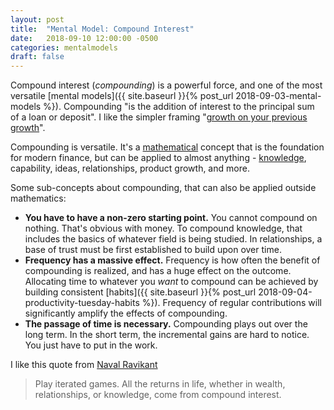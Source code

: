 ```yaml
---
layout: post
title:  "Mental Model: Compound Interest"
date:   2018-09-10 12:00:00 -0500
categories: mentalmodels
draft: false
---
```


Compound interest (_compounding_) is a powerful force, and one of the most versatile [mental models]({{ site.baseurl }}{% post_url 2018-09-03-mental-models %}). Compounding "is the addition of interest to the principal sum of a loan or deposit". I like the simpler framing "[growth on your previous growth](https://medium.com/@jaymehoffman/7-mental-models-i-live-my-life-by-e79742d4f074)".

Compounding is versatile. It's a [mathematical](https://en.wikipedia.org/wiki/Compound_interest) concept that is the foundation for modern finance, but can be applied to almost anything - [knowledge](https://medium.com/@HowieDiamond/compound-knowledge-288292b4503d), capability, ideas, relationships, product growth, and more.

Some sub-concepts about compounding, that can also be applied outside mathematics:

- **You have to have a non-zero starting point.** You cannot compound on nothing. That's obvious with money. To compound knowledge, that includes the basics of whatever field is being studied. In relationships, a base of trust must be first established to build upon over time.
- **Frequency has a massive effect.** Frequency is how often the benefit of compounding is realized, and has a huge effect on the outcome. Allocating time to whatever you _want_ to compound can be achieved by building consistent [habits]({{ site.baseurl }}{% post_url 2018-09-04-productivity-tuesday-habits %}). Frequency of regular contributions will significantly amplify the effects of compounding.
- **The passage of time is necessary.** Compounding plays out over the long term. In the short term, the incremental gains are hard to notice. You just have to put in the work.

I like this quote from [Naval Ravikant](https://twitter.com/naval/status/1002103908947263488)
> Play iterated games. All the returns in life, whether in wealth, relationships, or knowledge, come from compound interest.
